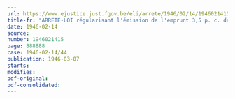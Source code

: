 ```yaml
---
url: https://www.ejustice.just.fgov.be/eli/arrete/1946/02/14/1946021415/justel
title-fr: "ARRETE-LOI régularisant l'émission de l'emprunt 3,5 p. c. de 1943"
date: 1946-02-14
source:
number: 1946021415
page: 888888
case: 1946-02-14/44
publication: 1946-03-07
starts:
modifies:
pdf-original:
pdf-consolidated:
---
```


